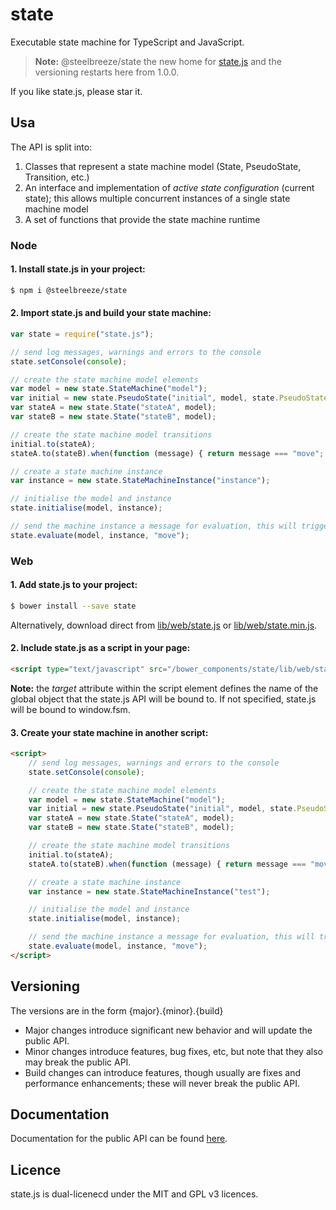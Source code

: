 # state
Executable state machine for TypeScript and JavaScript.

> **Note:** @steelbreeze/state the new home for [state.js](https://github.com/steelbreeze/state.js) and the versioning restarts here from 1.0.0.

If you like state.js, please star it.

## Usa
The API is split into:

1. Classes that represent a state machine model (State, PseudoState, Transition, etc.)
2. An interface and implementation of *active state configuration* (current state); this allows multiple concurrent instances of a single state machine model
3. A set of functions that provide the state machine runtime

### Node
#### 1. Install state.js in your project:

```sh
$ npm i @steelbreeze/state
```

#### 2. Import state.js and build your state machine:

```js
var state = require("state.js");

// send log messages, warnings and errors to the console
state.setConsole(console);

// create the state machine model elements
var model = new state.StateMachine("model");
var initial = new state.PseudoState("initial", model, state.PseudoStateKind.Initial);
var stateA = new state.State("stateA", model);
var stateB = new state.State("stateB", model);

// create the state machine model transitions
initial.to(stateA);
stateA.to(stateB).when(function (message) { return message === "move"; });

// create a state machine instance
var instance = new state.StateMachineInstance("instance");

// initialise the model and instance
state.initialise(model, instance);

// send the machine instance a message for evaluation, this will trigger the transition from stateA to stateB
state.evaluate(model, instance, "move");
```

### Web

#### 1. Add state.js to your project:
```sh
$ bower install --save state
```
Alternatively, download direct from [lib/web/state.js](https://github.com/steelbreeze/state.js/blob/master/lib/web/state.js) or [lib/web/state.min.js](https://github.com/steelbreeze/state.js/blob/master/lib/web/state.min.js).

#### 2. Include state.js as a script in your page:

```html
<script type="text/javascript" src="/bower_components/state/lib/web/state.min.js" target="state"></script>
```

**Note:** the *target* attribute within the script element defines the name of the global object that the state.js API will be bound to. If not specified, state.js will be bound to window.fsm.

#### 3. Create your state machine in another script:

```html
<script>
	// send log messages, warnings and errors to the console
	state.setConsole(console);

	// create the state machine model elements
	var model = new state.StateMachine("model");
	var initial = new state.PseudoState("initial", model, state.PseudoStateKind.Initial);
	var stateA = new state.State("stateA", model);
	var stateB = new state.State("stateB", model);

	// create the state machine model transitions
	initial.to(stateA);
	stateA.to(stateB).when(function (message) { return message === "move"; });

	// create a state machine instance
	var instance = new state.StateMachineInstance("test");

	// initialise the model and instance
	state.initialise(model, instance);

	// send the machine instance a message for evaluation, this will trigger the transition from stateA to stateB
	state.evaluate(model, instance, "move");
</script>
```

## Versioning
The versions are in the form {major}.{minor}.{build}
* Major changes introduce significant new behavior and will update the public API.
* Minor changes introduce features, bug fixes, etc, but note that they also may break the public API.
* Build changes can introduce features, though usually are fixes and performance enhancements; these will never break the public API.

## Documentation
Documentation for the public API can be found [here](https://state.software/docs/).

## Licence
state.js is dual-licenecd under the MIT and GPL v3 licences.

[npm-image]: https://img.shields.io/npm/v/state.js.svg
[npm-url]: https://npmjs.org/package/state.js
[downloads-image]: https://img.shields.io/npm/dm/state.js.svg
[downloads-url]: https://npmjs.org/package/state.js
[travis-image]: https://travis-ci.org/steelbreeze/state.js.svg?branch=master
[travis-url]: https://travis-ci.org/steelbreeze/state.js
[cc-image]: https://codeclimate.com/github/steelbreeze/state.js/badges/gpa.svg
[cc-url]: https://codeclimate.com/github/steelbreeze/state.js
[coverage-image]: https://codeclimate.com/github/steelbreeze/state.js/badges/coverage.svg
[coverage-url]: https://codeclimate.com/github/steelbreeze/state.js/coverage
[d-image]: https://david-dm.org/steelbreeze/state.js/dev-status.svg
[d-url]: https://david-dm.org/steelbreeze/state.js#info=devDependencies
